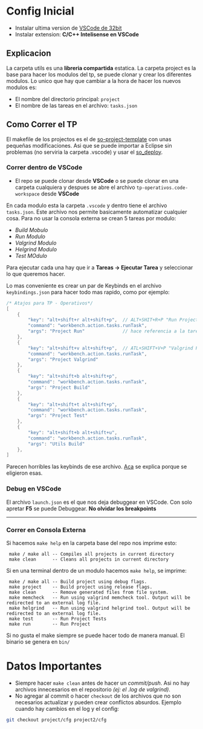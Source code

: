 # Config Inicial

- Instalar ultima version de [VSCode de 32bit](https://code.visualstudio.com/updates/v1_35) 
- Instalar extension: **C/C++ Intelisense en VSCode**

## Explicacion

La carpeta utils es una **libreria compartida** estatica. La carpeta project es la base para hacer los modulos del tp, se puede clonar y crear los diferentes modulos. Lo unico que hay que cambiar a la hora de hacer los nuevos modulos es:

- El nombre del directorio principal: ``project``
- El nombre de las tareas en el archivo: ``tasks.json`` 

## Como Correr el TP

El makefile de los projectos es el de [so-project-template](https://github.com/RaniAgus/so-project-template) con unas pequeñas modificaciones. Asi que se puede importar a Eclipse sin problemas (no serviria la carpeta .vscode) y usar el [so_deploy](https://github.com/sisoputnfrba/so-deploy).

### Correr dentro de  VSCode

- El repo se puede clonar desde **VSCode** o se puede clonar en una carpeta cualquiera y despues se abre el archivo ``tp-operativos.code-workspace`` desde **VSCode**

En cada modulo esta la carpeta ``.vscode`` y dentro tiene el archivo ``tasks.json``. Este archivo nos permite basicamente automatizar cualquier cosa. Para no usar la consola externa se crean 5 tareas por modulo:

- *Build Mobulo*
- *Run Modulo*
- *Valgrind Modulo*
- *Helgrind Modulo*
- *Test MOdulo*

Para ejecutar cada una hay que ir a **Tareas -> Ejecutar Tarea** y seleccionar lo que queremos hacer.

Lo mas conveniente es crear un par de Keybinds en el archivo ``keybindings.json`` para hacer todo mas rapido, como por ejemplo: 

```c
/* Atajos para TP - Operativos*/
[
    {
        "key": "alt+shift+r alt+shift+p",  // ALT+SHIT+R+P "Run Project"
        "command": "workbench.action.tasks.runTask",
        "args": "Project Run"              // hace referencia a la tarea a ejecutar
    },
    {
        "key": "alt+shift+v alt+shift+p",  // ATL+SHIFT+V+P "Valgrind Project"
        "command": "workbench.action.tasks.runTask",
        "args": "Project Valgrind"
    },   
    {
        "key": "alt+shift+b alt+shift+p",
        "command": "workbench.action.tasks.runTask",
        "args": "Project Build"
    }, 
    {
        "key": "alt+shift+t alt+shift+p",
        "command": "workbench.action.tasks.runTask",
        "args": "Project Test"
    },
    {
        "key": "alt+shift+b alt+shift+u",
        "command": "workbench.action.tasks.runTask",
        "args": "Utils Build"
    },     
]
```

Parecen horribles las keybinds de ese archivo. [Aca](https://github.com/JuanMercurio/so-config-vscode/wiki/Keybinds-de-VSCode) se explica porque se eligieron esas.

### Debug en VSCode

El archivo ``launch.json`` es el que nos deja debuggear en VSCode. Con solo apretar **F5** se puede Debuggear. **No olvidar los breakpoints**

___

### Correr en Consola Externa

Si hacemos ``make help`` en la carpeta base del repo nos imprime esto:

``` 
 make / make all -- Compiles all projects in current directory
 make clean      -- Cleans all projects in current directory
```

Si en una terminal dentro de un modulo hacemos ``make help``, se imprime:

```
 make / make all -- Build project using debug flags.
 make project    -- Build project using release flags.
 make clean      -- Remove generated files from file system.
 make memcheck   -- Run using valgrind memcheck tool. Output will be redirected to an external log file.
 make helgrind   -- Run using valgrind helgrind tool. Output will be redirected to an external log file.
 make test       -- Run Project Tests
 make run        -- Run Project
```
Si no gusta el make siempre se puede hacer todo de manera manual. El binario se genera en ``bin/``



# Datos Importantes

- Siempre hacer ``make clean`` antes de hacer un *commit/push*. Asi no hay archivos innecesarios en el repositorio *(ej: el .log de valgrind)*. 
- No agregar al commit o hacer ``checkout`` de los archivos que no son necesarios actualizar y pueden crear conflictos absurdos. Ejemplo cuando hay cambios en el log y el config:
```bash
git checkout project/cfg project2/cfg 
```
